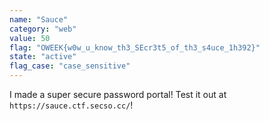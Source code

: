 ```yaml
---
name: "Sauce"
category: "web"
value: 50
flag: "OWEEK{w0w_u_know_th3_SEcr3t5_of_th3_s4uce_1h392}"
state: "active"
flag_case: "case_sensitive"
---
```


I made a super secure password portal! Test it out at `https://sauce.ctf.secso.cc/`!
